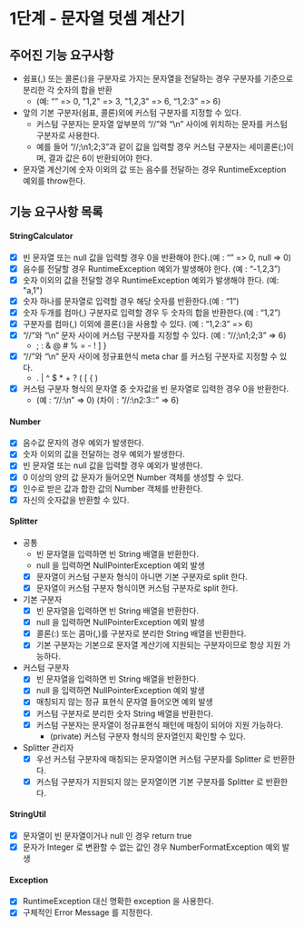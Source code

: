 # 1단계 - 문자열 덧셈 계산기
## 주어진 기능 요구사항
- 쉼표(,) 또는 콜론(:)을 구분자로 가지는 문자열을 전달하는 경우 구분자를 기준으로 분리한 각 숫자의 합을 반환 
    - (예: “” => 0, "1,2" => 3, "1,2,3" => 6, “1,2:3” => 6)
- 앞의 기본 구분자(쉼표, 콜론)외에 커스텀 구분자를 지정할 수 있다. 
    - 커스텀 구분자는 문자열 앞부분의 “//”와 “\n” 사이에 위치하는 문자를 커스텀 구분자로 사용한다. 
    - 예를 들어 “//;\n1;2;3”과 같이 값을 입력할 경우 커스텀 구분자는 세미콜론(;)이며, 결과 값은 6이 반환되어야 한다.
- 문자열 계산기에 숫자 이외의 값 또는 음수를 전달하는 경우 RuntimeException 예외를 throw한다.

## 기능 요구사항 목록 
#### StringCalculator
- [x] 빈 문자열 또는 null 값을 입력할 경우 0을 반환해야 한다.(예 : “” => 0, null => 0)
- [x] 음수를 전달할 경우 RuntimeException 예외가 발생해야 한다. (예 : “-1,2,3”)
- [x] 숫자 이외의 값을 전달할 경우 RuntimeException 예외가 발생해야 한다. (예: "a,1")
- [x] 숫자 하나를 문자열로 입력할 경우 해당 숫자를 반환한다.(예 : “1”)
- [x] 숫자 두개를 컴마(,) 구분자로 입력할 경우 두 숫자의 합을 반환한다.(예 : “1,2”)
- [x] 구분자를 컴마(,) 이외에 콜론(:)을 사용할 수 있다. (예 : “1,2:3” => 6)
- [x] “//”와 “\n” 문자 사이에 커스텀 구분자를 지정할 수 있다. (예 : “//;\n1;2;3” => 6)
    - ; : & @ # %   = - ! ] }
- [x] “//”와 “\n” 문자 사이에 정규표현식 meta char 를 커스텀 구분자로 지정할 수 있다.
    - . | ^ $ * + ? ( [ { )
- [x] 커스텀 구분자 형식의 문자열 중 숫자값을 빈 문자열로 입력한 경우 0을 반환한다.
    - (예 : “//:\n” => 0) (차이 : “//:\n2:3::” => 6)
    
#### Number
- [x] 음수값 문자의 경우 예외가 발생한다.
- [x] 숫자 이외의 값을 전달하는 경우 예외가 발생한다.
- [x] 빈 문자열 또는 null 값을 입력할 경우 예외가 발생한다.
- [x] 0 이상의 양의 값 문자가 들어오면 Number 객체를 생성할 수 있다.
- [x] 인수로 받은 값과 합한 값의 Number 객체를 반환한다.
- [x] 자신의 숫자값을 반환할 수 있다.

#### Splitter
- 공통
    - 빈 문자열을 입력하면 빈 String 배열을 반환한다.
    - null 을 입력하면 NullPointerException 예외 발생
    - [x] 문자열이 커스텀 구분자 형식이 아니면 기본 구분자로 split 한다.
    - [x] 문자열이 커스텀 구분자 형식이면 커스텀 구분자로 split 한다.
- 기본 구분자
    - [x] 빈 문자열을 입력하면 빈 String 배열을 반환한다.
    - [x] null 을 입력하면 NullPointerException 예외 발생
    - [x] 콜론(:) 또는 콤마(,)를 구분자로 분리한 String 배열을 반환한다.
    - [x] 기본 구분자는 기본으로 문자열 계산기에 지원되는 구분자이므로 항상 지원 가능하다.
- 커스텀 구분자 
    - [x] 빈 문자열을 입력하면 빈 String 배열을 반환한다.
    - [x] null 을 입력하면 NullPointerException 예외 발생
    - [x] 매칭되지 않는 정규 표현식 문자열 들어오면 예외 발생 
    - [x] 커스텀 구분자로 분리한 숫자 String 배열을 반환한다.
    - [x] 커스텀 구분자는 문자열이 정규표현식 패턴에 매칭이 되어야 지원 가능하다.
        - (private) 커스텀 구분자 형식의 문자열인지 확인할 수 있다.
- Splitter 관리자
    - [x] 우선 커스텀 구분자에 매칭되는 문자열이면 커스텀 구분자를 Splitter 로 반환한다.
    - [x] 커스텀 구분자가 지원되지 않는 문자열이면 기본 구분자를 Splitter 로 반환한다.

#### StringUtil
- [x] 문자열이 빈 문자열이거나 null 인 경우 return true
- [x] 문자가 Integer 로 변환할 수 없는 값인 경우 NumberFormatException 예외 발생 

#### Exception
- [x] RuntimeException 대신 명확한 exception 을 사용한다.
- [x] 구체적인 Error Message 를 지정한다.
